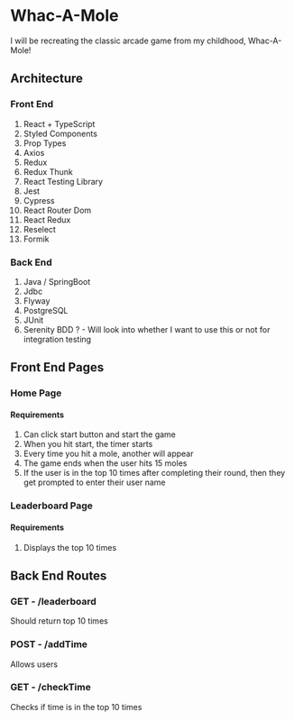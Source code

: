 # Whac-A-Mole

I will be recreating the classic arcade game from my childhood, Whac-A-Mole!

## Architecture

### Front End

1. React + TypeScript
2. Styled Components
3. Prop Types
4. Axios
5. Redux
6. Redux Thunk
7. React Testing Library
8. Jest
9. Cypress
10. React Router Dom
11. React Redux
12. Reselect
13. Formik

### Back End

1. Java / SpringBoot
2. Jdbc
3. Flyway
4. PostgreSQL
5. JUnit
6. Serenity BDD ? - Will look into whether I want to use this or not for integration testing

## Front End Pages

### Home Page

#### Requirements

1. Can click start button and start the game
2. When you hit start, the timer starts
3. Every time you hit a mole, another will appear
4. The game ends when the user hits 15 moles
5. If the user is in the top 10 times after completing their round, then they get prompted to enter their user name

### Leaderboard Page

#### Requirements

1. Displays the top 10 times

## Back End Routes

### GET - /leaderboard

Should return top 10 times

### POST - /addTime

Allows users

### GET - /checkTime

Checks if time is in the top 10 times
